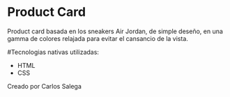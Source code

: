 # Product Card

Product card basada en los sneakers Air Jordan, de simple deseño,
en una gamma de colores relajada para evitar el cansancio de la vista.

#Tecnologias nativas utilizadas:

- HTML
- CSS

Creado por Carlos Salega
